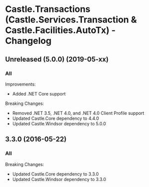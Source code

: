# Castle.Transactions (Castle.Services.Transaction &amp; Castle.Facilities.AutoTx) - Changelog

## Unreleased (5.0.0) (2019-05-xx)

### All

Improvements:
- Added .NET Core support

Breaking Changes:
- Removed .NET 3.5, .NET 4.0, and .NET 4.0 Client Profile support
- Updated Castle.Core dependency to 4.4.0
- Updated Castle.Windsor dependency to 5.0.0


## 3.3.0 (2016-05-22)

### All

Breaking Changes:
- Updated Castle.Core dependency to 3.3.0
- Updated Castle.Windsor dependency to 3.3.0


